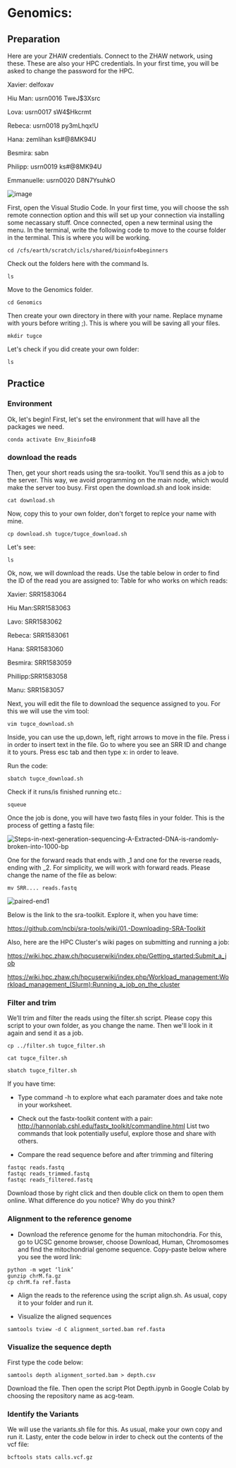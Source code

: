 # Genomics:

## Preparation 
Here are your ZHAW credentials. Connect to the ZHAW network, using these. These are also your HPC credentials. In your first time, you will be asked to change the password for the HPC.


Xavier:	delfoxav	

Hiu Man:	usrn0016	TweJ$3Xsrc

Lova: usrn0017	sW4$Hkcrmt

Rebeca:	usrn0018	py3mLhqx!U

Hana: zemlihan	ks#@8MK94U

Besmira:	 sabn	

Philipp:	usrn0019	ks#@8MK94U

Emmanuelle:	usrn0020	D8N7YsuhkO

![image](https://github.com/acg-team/Bioinfo4B/assets/26571015/ac0e4a70-0ba8-40f1-aa5e-6efd0b25273b)

First, open the Visual Studio Code. In your first time, you will choose the ssh remote connection option and this will set up your connection via installing some necassary stuff. Once connected, open a new terminal using the menu. In the terminal, write the following code to move to the course folder in the terminal. This is where you will be working.

```
cd /cfs/earth/scratch/icls/shared/bioinfo4beginners
```
Check out the folders here with the command ls.

```
ls
```
Move to the Genomics folder. 

```
cd Genomics
```
Then create your own directory in there with your name. Replace myname with yours before writing ;). This is where you will be saving all your files.
```
mkdir tugce
```
Let's check if you did create your own folder:
```
ls
```

## Practice 

### Environment
Ok, let's begin! 
First, let's set the environment that will have all the packages we need. 
```
conda activate Env_Bioinfo4B
```
### download the reads
Then, get your short reads using the sra-toolkit. You'll send this as a job to the server. This way, we avoid programming on the main node, which would make the server too busy. First open the download.sh and look inside:
```
cat download.sh
```
Now, copy this to your own folder, don't forget to replce your name with mine.
```
cp download.sh tugce/tugce_download.sh
```
Let's see:
```
ls
```

Ok, now, we will download the reads. Use the table below in order to find the ID of the read you are assigned to:
Table for who works on which reads:

Xavier: SRR1583064

Hiu Man:SRR1583063

Lavo: SRR1583062

Rebeca: SRR1583061

Hana: SRR1583060

Besmira: SRR1583059

Phillipp:SRR1583058

Manu: SRR1583057

Next, you will edit the file to download the sequence assigned to you. For this we will use the vim tool:
```
vim tugce_download.sh
```
Inside, you can use the up,down, left, right arrows to move in the file.
Press i in order to insert text in the file.
Go to where you see an SRR ID and change it to yours.
Press esc tab and then type x: in order to leave.

Run the code: 
```
sbatch tugce_download.sh
```
Check if it runs/is finished running etc.:
```
squeue
```

Once the job is done, you will have two fastq files in your folder. This is the process of getting a fastq file:

![Steps-in-next-generation-sequencing-A-Extracted-DNA-is-randomly-broken-into-1000-bp](https://github.com/genombilim/2023/assets/37342417/6b4693c3-77b5-46e3-b74d-467425c933f8)

One for the forward reads that ends with _1 and one for the reverse reads, ending with _2. For simplicity, we will work with forward reads. Please change the name of the file as below:
```
mv SRR.... reads.fastq
```

![paired-end1](https://github.com/genombilim/2023/assets/37342417/3a672293-bb62-41b7-a361-0877512b8519)

Below is the link to the sra-toolkit. Explore it, when you have time:

https://github.com/ncbi/sra-tools/wiki/01.-Downloading-SRA-Toolkit  

Also, here are the HPC Cluster's wiki pages on submitting and running a job:

https://wiki.hpc.zhaw.ch/hpcuserwiki/index.php/Getting_started:Submit_a_job

https://wiki.hpc.zhaw.ch/hpcuserwiki/index.php/Workload_management:Workload_management_(Slurm):Running_a_job_on_the_cluster


### Filter and trim
 
We’ll trim and filter the reads using the filter.sh script. Please copy this script to your own folder, as you change the name. Then we'll look in it again and send it as a job. 
```
cp ../filter.sh tugce_filter.sh
```
```
cat tugce_filter.sh
```
```
sbatch tugce_filter.sh
```

If you have time:

- Type command -h to explore what each paramater does and take note in your worksheet.
-  Check out the fastx-toolkit content with a pair: http://hannonlab.cshl.edu/fastx_toolkit/commandline.html List two commands that look potentially useful, explore those and share with others. 
 
- Compare the read sequence before and after trimming and filtering
```
fastqc reads.fastq
fastqc reads_trimmed.fastq
fastqc reads_filtered.fastq
```
Download those by right click and then double click on them to open them online. What difference do you notice? Why do you think?
  
### Alignment to the reference genome
- Download the reference genome for the human mitochondria. For this, go to UCSC genome browser, choose Download, Human, Chromosomes and find the mitochondrial genome sequence. Copy-paste below where you see the word link:
```
python -m wget ‘link’
gunzip chrM.fa.gz
cp chrM.fa ref.fasta
  ```    
- Align the reads to the reference using the script align.sh. As usual, copy it to your folder and run it.

- Visualize the aligned sequences
 ```   
samtools tview -d C alignment_sorted.bam ref.fasta
 ```   
### Visualize the sequence depth

First type the code below:
```
samtools depth alignment_sorted.bam > depth.csv
```
Download the file. Then open the script Plot Depth.ipynb in Google Colab by choosing the repository name as acg-team.

### Identify the Variants
We will use the variants.sh file for this. As usual, make your own copy and run it. Lasty, enter the code below in irder to check out the contents of the vcf file:
```
bcftools stats calls.vcf.gz
```     
